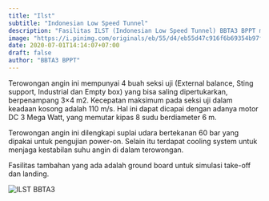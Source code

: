 ```yaml
---
title: "Ilst"
subtitle: "Indonesian Low Speed Tunnel"
description: "Fasilitas ILST (Indonesian Low Speed Tunnel) BBTA3 BPPT merupakan terowongan angin untuk pengujian aerodinamika"
image: "https://i.pinimg.com/originals/eb/55/d4/eb55d47c916f6b69354b97f7a86f4457.png"
date: 2020-07-01T14:14:07+07:00
draft: false
author: "BBTA3 BPPT"
---
```


Terowongan angin ini mempunyai 4 buah seksi uji (External balance, Sting support, Industrial dan Empty box) yang bisa 
saling dipertukarkan, berpenampang 3×4 m2. Kecepatan maksimum pada seksi uji dalam keadaan kosong adalah 110 m/s. Hal 
ini dapat dicapai dengan adanya motor DC 3 Mega Watt, yang memutar kipas 8 sudu berdiameter 6 m.

Terowongan angin ini dilengkapi suplai udara bertekanan 60 bar yang dipakai untuk pengujian power-on. Selain itu 
terdapat cooling system untuk menjaga kestabilan suhu angin di dalam terowongan.

Fasilitas tambahan yang ada adalah ground board untuk simulasi take-off dan landing.

![ILST BBTA3](https://i.pinimg.com/originals/eb/55/d4/eb55d47c916f6b69354b97f7a86f4457.png)
